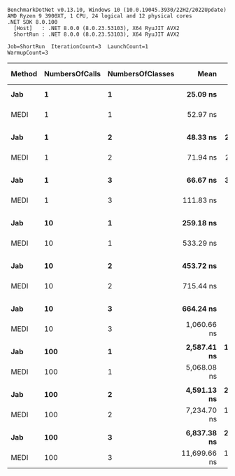 ```

BenchmarkDotNet v0.13.10, Windows 10 (10.0.19045.3930/22H2/2022Update)
AMD Ryzen 9 3900XT, 1 CPU, 24 logical and 12 physical cores
.NET SDK 8.0.100
  [Host]   : .NET 8.0.0 (8.0.23.53103), X64 RyuJIT AVX2
  ShortRun : .NET 8.0.0 (8.0.23.53103), X64 RyuJIT AVX2

Job=ShortRun  IterationCount=3  LaunchCount=1  
WarmupCount=3  

```
| Method | NumbersOfCalls | NumbersOfClasses | Mean         | Error        | StdDev     | Ratio | RatioSD | Gen0   | Allocated | Alloc Ratio |
|------- |--------------- |----------------- |-------------:|-------------:|-----------:|------:|--------:|-------:|----------:|------------:|
| **Jab**    | **1**              | **1**                |     **25.09 ns** |     **2.023 ns** |   **0.111 ns** |  **1.00** |    **0.00** | **0.0105** |      **88 B** |        **1.00** |
| MEDI   | 1              | 1                |     52.97 ns |     5.454 ns |   0.299 ns |  2.11 |    0.02 | 0.0220 |     184 B |        2.09 |
|        |                |                  |              |              |            |       |         |        |           |             |
| **Jab**    | **1**              | **2**                |     **48.33 ns** |    **22.718 ns** |   **1.245 ns** |  **1.00** |    **0.00** | **0.0172** |     **144 B** |        **1.00** |
| MEDI   | 1              | 2                |     71.94 ns |    23.674 ns |   1.298 ns |  1.49 |    0.02 | 0.0286 |     240 B |        1.67 |
|        |                |                  |              |              |            |       |         |        |           |             |
| **Jab**    | **1**              | **3**                |     **66.67 ns** |    **37.560 ns** |   **2.059 ns** |  **1.00** |    **0.00** | **0.0238** |     **200 B** |        **1.00** |
| MEDI   | 1              | 3                |    111.83 ns |   108.495 ns |   5.947 ns |  1.68 |    0.04 | 0.0353 |     296 B |        1.48 |
|        |                |                  |              |              |            |       |         |        |           |             |
| **Jab**    | **10**             | **1**                |    **259.18 ns** |   **130.556 ns** |   **7.156 ns** |  **1.00** |    **0.00** | **0.1049** |     **880 B** |        **1.00** |
| MEDI   | 10             | 1                |    533.29 ns |   295.258 ns |  16.184 ns |  2.06 |    0.01 | 0.2193 |    1840 B |        2.09 |
|        |                |                  |              |              |            |       |         |        |           |             |
| **Jab**    | **10**             | **2**                |    **453.72 ns** |   **208.118 ns** |  **11.408 ns** |  **1.00** |    **0.00** | **0.1717** |    **1440 B** |        **1.00** |
| MEDI   | 10             | 2                |    715.44 ns |   228.174 ns |  12.507 ns |  1.58 |    0.01 | 0.2861 |    2400 B |        1.67 |
|        |                |                  |              |              |            |       |         |        |           |             |
| **Jab**    | **10**             | **3**                |    **664.24 ns** |   **323.259 ns** |  **17.719 ns** |  **1.00** |    **0.00** | **0.2384** |    **2000 B** |        **1.00** |
| MEDI   | 10             | 3                |  1,060.66 ns |   691.051 ns |  37.879 ns |  1.60 |    0.10 | 0.3529 |    2960 B |        1.48 |
|        |                |                  |              |              |            |       |         |        |           |             |
| **Jab**    | **100**            | **1**                |  **2,587.41 ns** | **1,476.947 ns** |  **80.956 ns** |  **1.00** |    **0.00** | **1.0490** |    **8800 B** |        **1.00** |
| MEDI   | 100            | 1                |  5,068.08 ns |   395.160 ns |  21.660 ns |  1.96 |    0.06 | 2.1973 |   18400 B |        2.09 |
|        |                |                  |              |              |            |       |         |        |           |             |
| **Jab**    | **100**            | **2**                |  **4,591.13 ns** | **2,233.109 ns** | **122.404 ns** |  **1.00** |    **0.00** | **1.7166** |   **14400 B** |        **1.00** |
| MEDI   | 100            | 2                |  7,234.70 ns | 1,964.384 ns | 107.675 ns |  1.58 |    0.06 | 2.8687 |   24000 B |        1.67 |
|        |                |                  |              |              |            |       |         |        |           |             |
| **Jab**    | **100**            | **3**                |  **6,837.38 ns** | **2,789.230 ns** | **152.887 ns** |  **1.00** |    **0.00** | **2.3880** |   **20000 B** |        **1.00** |
| MEDI   | 100            | 3                | 11,699.66 ns | 1,556.090 ns |  85.295 ns |  1.71 |    0.04 | 3.5248 |   29600 B |        1.48 |
